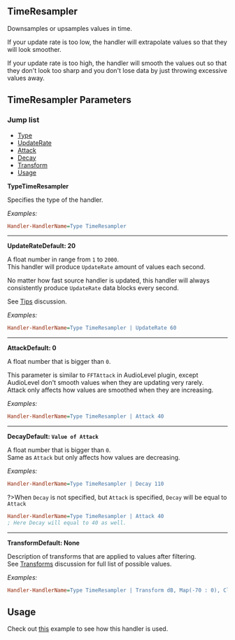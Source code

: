 ## TimeResampler

Downsamples or upsamples values in time.

If your update rate is too low, the handler will extrapolate values so that they will look smoother.

If your update rate is too high, the handler will smooth the values out so that they don't look too sharp and you don't lose data by just throwing excessive values away.

## TimeResampler Parameters

### Jump list

- [Type](#type)
- [UpdateRate](#update-rate)
- [Attack](#attack)
- [Decay](#decay)
- [Transform](#transform)
- [Usage](#usage)

<p id="type" class="p-title"><b>Type</b><b>TimeResampler</b></p>

Specifies the type of the handler.

_Examples:_

```ini
Handler-HandlerName=Type TimeResampler
```

---

<p id="update-rate" class="p-title"><b>UpdateRate</b><b>Default: 20</b></p>

A float number in range from `1` to `2000`.<br>
This handler will produce `UpdateRate` amount of values each second.

No matter how fast source handler is updated, this handler will always consistently produce `UpdateRate` data blocks every second.

See [Tips](/docs/tips-code?id=handlers-arrangement) discussion.

_Examples:_

```ini
Handler-HandlerName=Type TimeResampler | UpdateRate 60
```

---

<p id="attack" class="p-title"><b>Attack</b><b>Default: 0</b></p>

A float number that is bigger than `0`.<br>

This parameter is similar to `FFTAttack` in AudioLevel plugin, except AudioLevel don't smooth values when they are updating very rarely.<br/>
Attack only affects how values are smoothed when they are increasing.

_Examples:_

```ini
Handler-HandlerName=Type TimeResampler | Attack 40
```

---

<p id="decay" class="p-title"><b>Decay</b><b>Default: <code>Value of Attack</code></b></p>

A float number that is bigger than `0`.<br>
Same as `Attack` but only affects how values are decreasing.

_Examples:_

```ini
Handler-HandlerName=Type TimeResampler | Decay 110
```

?>When `Decay` is not specified, but `Attack` is specified, `Decay` will be equal to `Attack`

```ini
Handler-HandlerName=Type TimeResampler | Attack 40
; Here Decay will equal to 40 as well.
```

---

<p id="transform" class="p-title"><b>Transform</b><b>Default: None</b></p>

Description of transforms that are applied to values after filtering.<br/>
See [Transforms](/docs/discussions/transforms.md) discussion for full list of possible values.

_Examples:_

```ini
Handler-HandlerName=Type TimeResampler | Transform dB, Map(-70 : 0), Clamp
```

## Usage

Check out [this](/docs/usage-examples/fft-spectrum.md) example to see how this handler is used.
